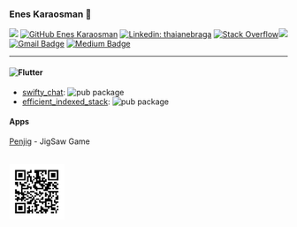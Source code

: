 ### Enes Karaosman 👋

<!-- prettier-ignore-start -->
<!-- markdownlint-disable -->
<img align="right" src="https://github-readme-stats.vercel.app/api?username=enesKaraosman&show_icons=true&icon_color=278ECF&text_color=718096&bg_color=f7f7f7&hide_title=true" />
<!-- markdownlint-enable -->
<!-- prettier-ignore-end -->

![](https://visitor-badge.glitch.me/badge?page_id=EnesKaraosman.EnesKaraosman)
[![GitHub Enes Karaosman](https://img.shields.io/github/followers/EnesKaraosman?label=follow&style=social)](https://github.com/EnesKaraosman)
[![Linkedin: thaianebraga](https://img.shields.io/badge/-EnesKaraosman-blue?style=flat-square&logo=Linkedin&logoColor=white&link=https://www.linkedin.com/in/enes-karaosman-50b952105/)](https://www.linkedin.com/in/enes-karaosman-50b952105/)
[![Stack Overflow](https://img.shields.io/badge/-Stack%20Overflow-222222?style=flat-square&logo=stack-overflow&logoColor=white&link=https://stackoverflow.com/users/5645821/enes-karaosman)](https://stackoverflow.com/users/5645821/enes-karaosman)
[![Gmail Badge](https://img.shields.io/badge/-enesKaraosman-c14438?style=flat&logo=Gmail&logoColor=white&link=mailto:eneskaraosman53@gmail.com)](mailto:eneskaraosman53@gmail.com)
[![Medium Badge](https://img.shields.io/badge/-enesKaraosman-000000?style=flat&labelColor=000000&logo=Medium&link=https://medium.com/@eneskaraosman53)](https://medium.com/@eneskaraosman53)
<br>

---

#### ![Flutter](https://img.shields.io/badge/Flutter-%2302569B.svg?style=for-the-badge&logo=Flutter&logoColor=white)

- [swifty_chat](https://pub.dev/packages/swifty_chat): ![pub package](https://img.shields.io/pub/v/swifty_chat.svg)
- [efficient_indexed_stack](https://pub.dev/packages/efficient_indexed_stack): ![pub package](https://img.shields.io/pub/v/efficient_indexed_stack.svg)

#### Apps

[Penjig](https://apps.apple.com/us/app/penjig/id1546984240) - JigSaw Game <br> <br>
<img src="https://github.com/EnesKaraosman/EnesKaraosman/blob/main/penjigQR.png" width="100px" height="100px" style="padding-top: 16px" />
